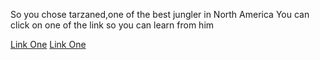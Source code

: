 So you chose tarzaned,one of the best jungler in North America
You can click on one of the link so you can learn from him

[Link One](https://www.youtube.com/watch?v=HaOl0EsuCEw)
[Link One](https://www.youtube.com/watch?v=g0XGWD50XBQ)